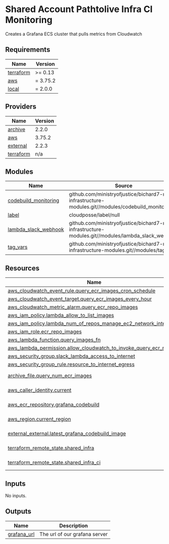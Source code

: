 # Shared Account Pathtolive Infra CI Monitoring

Creates a Grafana ECS cluster that pulls metrics from Cloudwatch

<!-- BEGIN_TF_DOCS -->

## Requirements

| Name                                                                     | Version  |
| ------------------------------------------------------------------------ | -------- |
| <a name="requirement_terraform"></a> [terraform](#requirement_terraform) | >= 0.13  |
| <a name="requirement_aws"></a> [aws](#requirement_aws)                   | = 3.75.2 |
| <a name="requirement_local"></a> [local](#requirement_local)             | = 2.0.0  |

## Providers

| Name                                                               | Version |
| ------------------------------------------------------------------ | ------- |
| <a name="provider_archive"></a> [archive](#provider_archive)       | 2.2.0   |
| <a name="provider_aws"></a> [aws](#provider_aws)                   | 3.75.2  |
| <a name="provider_external"></a> [external](#provider_external)    | 2.2.3   |
| <a name="provider_terraform"></a> [terraform](#provider_terraform) | n/a     |

## Modules

| Name                                                                                            | Source                                                                                              | Version |
| ----------------------------------------------------------------------------------------------- | --------------------------------------------------------------------------------------------------- | ------- |
| <a name="module_codebuild_monitoring"></a> [codebuild_monitoring](#module_codebuild_monitoring) | github.com/ministryofjustice/bichard7-next-infrastructure-modules.git//modules/codebuild_monitoring | n/a     |
| <a name="module_label"></a> [label](#module_label)                                              | cloudposse/label/null                                                                               | 0.24.1  |
| <a name="module_lambda_slack_webhook"></a> [lambda_slack_webhook](#module_lambda_slack_webhook) | github.com/ministryofjustice/bichard7-next-infrastructure-modules.git//modules/lambda_slack_webhook | n/a     |
| <a name="module_tag_vars"></a> [tag_vars](#module_tag_vars)                                     | github.com/ministryofjustice/bichard7-next-infrastructure-modules.git//modules/tag_vars             | n/a     |

## Resources

| Name                                                                                                                                                             | Type        |
| ---------------------------------------------------------------------------------------------------------------------------------------------------------------- | ----------- |
| [aws_cloudwatch_event_rule.query_ecr_images_cron_schedule](https://registry.terraform.io/providers/hashicorp/aws/3.75.2/docs/resources/cloudwatch_event_rule)    | resource    |
| [aws_cloudwatch_event_target.query_ecr_images_every_hour](https://registry.terraform.io/providers/hashicorp/aws/3.75.2/docs/resources/cloudwatch_event_target)   | resource    |
| [aws_cloudwatch_metric_alarm.query_ecr_repo_images](https://registry.terraform.io/providers/hashicorp/aws/3.75.2/docs/resources/cloudwatch_metric_alarm)         | resource    |
| [aws_iam_policy.lambda_allow_to_list_images](https://registry.terraform.io/providers/hashicorp/aws/3.75.2/docs/resources/iam_policy)                             | resource    |
| [aws_iam_policy.lambda_num_of_repos_manage_ec2_network_interfaces](https://registry.terraform.io/providers/hashicorp/aws/3.75.2/docs/resources/iam_policy)       | resource    |
| [aws_iam_role.ecr_repo_images](https://registry.terraform.io/providers/hashicorp/aws/3.75.2/docs/resources/iam_role)                                             | resource    |
| [aws_lambda_function.query_images_fn](https://registry.terraform.io/providers/hashicorp/aws/3.75.2/docs/resources/lambda_function)                               | resource    |
| [aws_lambda_permission.allow_cloudwatch_to_invoke_query_ecr_repo](https://registry.terraform.io/providers/hashicorp/aws/3.75.2/docs/resources/lambda_permission) | resource    |
| [aws_security_group.slack_lambda_access_to_internet](https://registry.terraform.io/providers/hashicorp/aws/3.75.2/docs/resources/security_group)                 | resource    |
| [aws_security_group_rule.resource_to_internet_egress](https://registry.terraform.io/providers/hashicorp/aws/3.75.2/docs/resources/security_group_rule)           | resource    |
| [archive_file.query_num_ecr_images](https://registry.terraform.io/providers/hashicorp/archive/latest/docs/data-sources/file)                                     | data source |
| [aws_caller_identity.current](https://registry.terraform.io/providers/hashicorp/aws/3.75.2/docs/data-sources/caller_identity)                                    | data source |
| [aws_ecr_repository.grafana_codebuild](https://registry.terraform.io/providers/hashicorp/aws/3.75.2/docs/data-sources/ecr_repository)                            | data source |
| [aws_region.current_region](https://registry.terraform.io/providers/hashicorp/aws/3.75.2/docs/data-sources/region)                                               | data source |
| [external_external.latest_grafana_codebuild_image](https://registry.terraform.io/providers/hashicorp/external/latest/docs/data-sources/external)                 | data source |
| [terraform_remote_state.shared_infra](https://registry.terraform.io/providers/hashicorp/terraform/latest/docs/data-sources/remote_state)                         | data source |
| [terraform_remote_state.shared_infra_ci](https://registry.terraform.io/providers/hashicorp/terraform/latest/docs/data-sources/remote_state)                      | data source |

## Inputs

No inputs.

## Outputs

| Name                                                                 | Description                   |
| -------------------------------------------------------------------- | ----------------------------- |
| <a name="output_grafana_url"></a> [grafana_url](#output_grafana_url) | The url of our grafana server |

<!-- END_TF_DOCS -->
